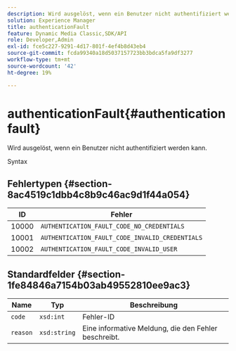 ```yaml
---
description: Wird ausgelöst, wenn ein Benutzer nicht authentifiziert werden kann.
solution: Experience Manager
title: authenticationFault
feature: Dynamic Media Classic,SDK/API
role: Developer,Admin
exl-id: fce5c227-9291-4d17-801f-4ef4b8d43eb4
source-git-commit: fcda99340a18d5037157723bb3bdca5fa9df3277
workflow-type: tm+mt
source-wordcount: '42'
ht-degree: 19%

---
```


# authenticationFault{#authenticationfault}

Wird ausgelöst, wenn ein Benutzer nicht authentifiziert werden kann.

Syntax

## Fehlertypen {#section-8ac4519c1dbb4c8b9c46ac9d1f44a054}

| ID | Fehler |
|---|---|
| 10000 | `AUTHENTICATION_FAULT_CODE_NO_CREDENTIALS` |
| 10001 | `AUTHENTICATION_FAULT_CODE_INVALID_CREDENTIALS` |
| 10002 | `AUTHENTICATION_FAULT_CODE_INVALID_USER` |

## Standardfelder {#section-1fe84846a7154b03ab49552810ee9ac3}

| Name | Typ | Beschreibung |
|---|---|---|
| `code` | `xsd:int` | Fehler-ID |
| `reason` | `xsd:string` | Eine informative Meldung, die den Fehler beschreibt. |
